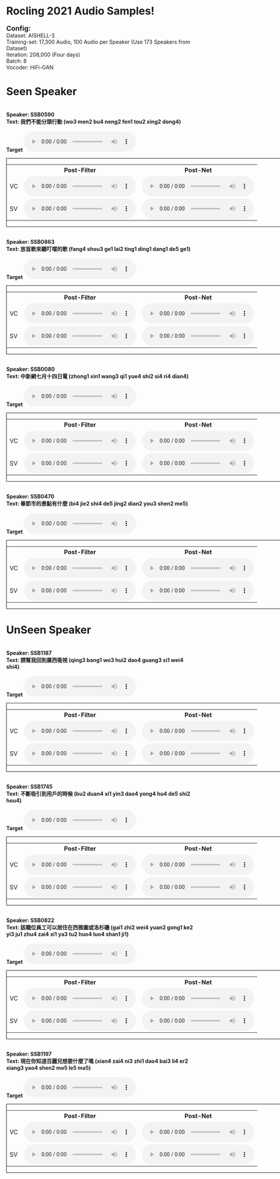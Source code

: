 # Rocling 2021 Audio Samples!


<b><font size="4">Config:</font></b>
<br>Dataset: AISHELL-3
<br>Training-set: 17,300 Audio, 100 Audio per Speaker (Use 173 Speakers from Dataset)
<br>Iteration: 208,000 (Four days)
<br>Batch: 8
<br>Vocoder: HiFi-GAN

# Seen Speaker
<br><b> Speaker: SSB0590 </b>
<br><b> Text: 我們不能分頭行動 (wo3 men2 bu4 neng2 fen1 tou2 xing2 dong4)</b>
<br>
<br><b> Target </b>
<audio controls>
    <source src="audio/inside/Men/590/gt.wav" type="audio/wav">
</audio>
<div style="border:1px black solid;width:800px;">
    <table>
        <tr>
            <th> </th>
            <th> Post-Filter </th>
            <th> Post-Net </th>
        </tr>
        <tr>
            <td>VC</td>
            <td>
                <audio controls>
                    <source src="audio/inside/Men/590/pf.wav" type="audio/wav">
                </audio>
            </td>
            <td>
                <audio controls>
                    <source src="audio/inside/Men/590/pn.wav" type="audio/wav">
                </audio>
            </td>
        </tr>
        <tr>
            <td>SV</td>
            <td>
                <audio controls>
                    <source src="audio/inside/Men/590/sv_pf.wav" type="audio/wav">
                </audio>
            </td>
            <td>
                <audio controls>
                    <source src="audio/inside/Men/590/sv_pn.wav" type="audio/wav">
                </audio>
            </td>
        </tr>
    </table>
</div>

<br><b> Speaker: SSB0863 </b>
<br><b> Text: 放首歌來聽叮噹的歌 (fang4 shou3 ge1 lai2 ting1 ding1 dang1 de5 ge1)</b>
<br>
<br><b> Target </b>
<audio controls>
    <source src="audio/inside/Men/863/gt.wav" type="audio/wav">
</audio>
<div style="border:1px black solid;width:800;">
    <table>
        <tr>
            <th> </th>
            <th> Post-Filter </th>
            <th> Post-Net </th>
        </tr>
        <tr>
            <td>VC</td>
            <td>
                <audio controls>
                    <source src="audio/inside/Men/863/pf.wav" type="audio/wav">
                </audio>
            </td>
            <td>
                <audio controls>
                    <source src="audio/inside/Men/863/pn.wav" type="audio/wav">
                </audio>
            </td>
        </tr>
        <tr>
            <td>SV</td>
            <td>
                <audio controls>
                    <source src="audio/inside/Men/863/sv_pf.wav" type="audio/wav">
                </audio>
            </td>
            <td>
                <audio controls>
                    <source src="audio/inside/Men/863/sv_pn.wav" type="audio/wav">
                </audio>
            </td>
        </tr>
    </table>
</div>

<br><b> Speaker: SSB0080 </b>
<br><b> Text: 中新網七月十四日電 (zhong1 xin1 wang3 qi1 yue4 shi2 si4 ri4 dian4)</b>
<br>
<br><b> Target </b>
<audio controls>
    <source src="audio/inside/Women/80/gt.wav" type="audio/wav">
</audio>
<div style="border:1px black solid;width:800;">
    <table>
        <tr>
            <th> </th>
            <th> Post-Filter </th>
            <th> Post-Net </th>
        </tr>
        <tr>
            <td>VC</td>
            <td>
                <audio controls>
                    <source src="audio/inside/Women/80/pf.wav" type="audio/wav">
                </audio>
            </td>
            <td>
                <audio controls>
                    <source src="audio/inside/Women/80/pn.wav" type="audio/wav">
                </audio>
            </td>
        </tr>
        <tr>
            <td>SV</td>
            <td>
                <audio controls>
                    <source src="audio/inside/Women/80/sv_pf.wav" type="audio/wav">
                </audio>
            </td>
            <td>
                <audio controls>
                    <source src="audio/inside/Women/80/sv_pn.wav" type="audio/wav">
                </audio>
            </td>
        </tr>
    </table>
</div>

<br><b> Speaker: SSB0470 </b>
<br><b> Text: 畢節市的景點有什麼 (bi4 jie2 shi4 de5 jing2 dian2 you3 shen2 me5)</b>
<br>
<br><b> Target </b>
<audio controls>
    <source src="audio/inside/Women/470/gt.wav" type="audio/wav">
</audio>
<div style="border:1px black solid;width:800;">
    <table>
        <tr>
            <th> </th>
            <th> Post-Filter </th>
            <th> Post-Net </th>
        </tr>
        <tr>
            <td>VC</td>
            <td>
                <audio controls>
                    <source src="audio/inside/Women/470/pf.wav" type="audio/wav">
                </audio>
            </td>
            <td>
                <audio controls>
                    <source src="audio/inside/Women/470/pn.wav" type="audio/wav">
                </audio>
            </td>
        </tr>
        <tr>
            <td>SV</td>
            <td>
                <audio controls>
                    <source src="audio/inside/Women/470/sv_pf.wav" type="audio/wav">
                </audio>
            </td>
            <td>
                <audio controls>
                    <source src="audio/inside/Women/470/sv_pn.wav" type="audio/wav">
                </audio>
            </td>
        </tr>
    </table>
</div>


# UnSeen Speaker
<br><b> Speaker: SSB1187 </b>
<br><b> Text: 請幫我回到廣西衛視 (qing3 bang1 wo3 hui2 dao4 guang3 xi1 wei4 shi4)</b>
<br>
<br><b> Target </b>
<audio controls>
    <source src="audio/outside/Men/1187/gt.wav" type="audio/wav">
</audio>
<div style="border:1px black solid;width:800;">
    <table>
        <tr>
            <th> </th>
            <th> Post-Filter </th>
            <th> Post-Net </th>
        </tr>
        <tr>
            <td>VC</td>
            <td>
                <audio controls>
                    <source src="audio/outside/Men/1187/pf.wav" type="audio/wav">
                </audio>
            </td>
            <td>
                <audio controls>
                    <source src="audio/outside/Men/1187/pn.wav" type="audio/wav">
                </audio>
            </td>
        </tr>
        <tr>
            <td>SV</td>
            <td>
                <audio controls>
                    <source src="audio/outside/Men/1187/sv_pf.wav" type="audio/wav">
                </audio>
            </td>
            <td>
                <audio controls>
                    <source src="audio/outside/Men/1187/sv_pn.wav" type="audio/wav">
                </audio>
            </td>
        </tr>
    </table>
</div>

<br><b> Speaker: SSB1745 </b>
<br><b> Text: 不斷吸引到用戶的時候 (bu2 duan4 xi1 yin3 dao4 yong4 hu4 de5 shi2 hou4)</b>
<br>
<br><b> Target </b>
<audio controls>
    <source src="audio/outside/Men/1745/gt.wav" type="audio/wav">
</audio>
<div style="border:1px black solid;width:800;">
    <table>
        <tr>
            <th> </th>
            <th> Post-Filter </th>
            <th> Post-Net </th>
        </tr>
        <tr>
            <td>VC</td>
            <td>
                <audio controls>
                    <source src="audio/outside/Men/1745/pf.wav" type="audio/wav">
                </audio>
            </td>
            <td>
                <audio controls>
                    <source src="audio/outside/Men/1745/pn.wav" type="audio/wav">
                </audio>
            </td>
        </tr>
        <tr>
            <td>SV</td>
            <td>
                <audio controls>
                    <source src="audio/outside/Men/1745/sv_pf.wav" type="audio/wav">
                </audio>
            </td>
            <td>
                <audio controls>
                    <source src="audio/outside/Men/1745/sv_pn.wav" type="audio/wav">
                </audio>
            </td>
        </tr>
    </table>
</div>

<br><b> Speaker: SSB0822 </b>
<br><b> Text: 該職位員工可以居住在西雅圖或洛杉磯 (gai1 zhi2 wei4 yuan2 gong1 ke2 yi3 ju1 zhu4 zai4 xi1 ya3 tu2 huo4 luo4 shan1 ji1)</b>
<br>
<br><b> Target </b>
<audio controls>
    <source src="audio/outside/Women/822/gt.wav" type="audio/wav">
</audio>
<div style="border:1px black solid;width:800;">
    <table>
        <tr>
            <th> </th>
            <th> Post-Filter </th>
            <th> Post-Net </th>
        </tr>
        <tr>
            <td>VC</td>
            <td>
                <audio controls>
                    <source src="audio/outside/Women/822/pf.wav" type="audio/wav">
                </audio>
            </td>
            <td>
                <audio controls>
                    <source src="audio/outside/Women/822/pn.wav" type="audio/wav">
                </audio>
            </td>
        </tr>
        <tr>
            <td>SV</td>
            <td>
                <audio controls>
                    <source src="audio/outside/Women/822/sv_pf.wav" type="audio/wav">
                </audio>
            </td>
            <td>
                <audio controls>
                    <source src="audio/outside/Women/822/sv_pn.wav" type="audio/wav">
                </audio>
            </td>
        </tr>
    </table>
</div>

<br><b> Speaker: SSB1197 </b>
<br><b> Text: 現在你知道百麗兒想要什麼了嗎 (xian4 zai4 ni3 zhi1 dao4 bai3 li4 er2 xiang3 yao4 shen2 mo5 le5 ma5)</b>
<br>
<br><b> Target </b>
<audio controls>
    <source src="audio/outside/Women/1197/gt.wav" type="audio/wav">
</audio>
<div style="border:1px black solid;width:800;">
    <table>
        <tr>
            <th> </th>
            <th> Post-Filter </th>
            <th> Post-Net </th>
        </tr>
        <tr>
            <td>VC</td>
            <td>
                <audio controls>
                    <source src="audio/outside/Women/1197/pf.wav" type="audio/wav">
                </audio>
            </td>
            <td>
                <audio controls>
                    <source src="audio/outside/Women/1197/pn.wav" type="audio/wav">
                </audio>
            </td>
        </tr>
        <tr>
            <td>SV</td>
            <td>
                <audio controls>
                    <source src="audio/outside/Women/1197/sv_pf.wav" type="audio/wav">
                </audio>
            </td>
            <td>
                <audio controls>
                    <source src="audio/outside/Women/1197/sv_pn.wav" type="audio/wav">
                </audio>
            </td>
        </tr>
    </table>
</div>
